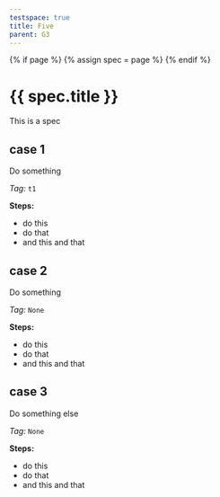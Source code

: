 ```yaml
---
testspace: true
title: Five
parent: G3
---
```


{% if page %} {% assign spec = page %} {% endif %} 

# {{ spec.title }} 

This is a spec
## case 1
Do something

*Tag:* `t1`

**Steps:** 

* do this
* do that
* and this and that

## case 2
Do something

*Tag:* `None`

**Steps:** 

* do this
* do that
* and this and that

## case 3
Do something else

*Tag:* `None`

**Steps:** 

* do this
* do that
* and this and that

 
